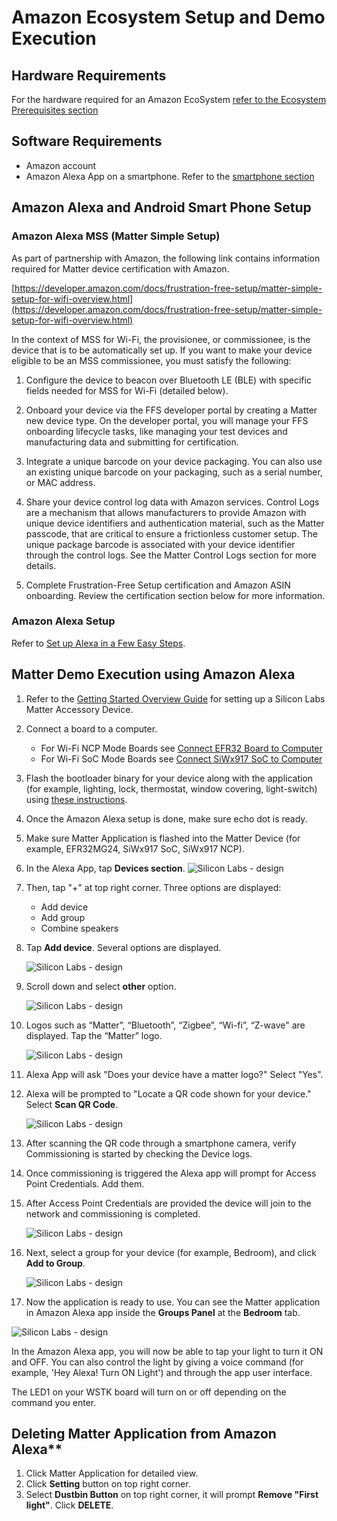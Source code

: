 # Amazon Ecosystem Setup and Demo Execution

## Hardware Requirements

For the hardware required for an Amazon EcoSystem [refer to the Ecosystem Prerequisites section](./ecosystem-setup#prerequisites)

## Software Requirements

- Amazon account
- Amazon Alexa App on a smartphone. Refer to the [smartphone section](./ecosystem-setup)

## Amazon Alexa and Android Smart Phone Setup

### Amazon Alexa MSS (Matter Simple Setup)

As part of partnership with Amazon, the following link contains information required for Matter device certification with Amazon. 

[https://developer.amazon.com/docs/frustration-free-setup/matter-simple-setup-for-wifi-overview.html](https://developer.amazon.com/docs/frustration-free-setup/matter-simple-setup-for-wifi-overview.html)

In the context of MSS for Wi-Fi, the provisionee, or commissionee, is the device that is to be automatically set up. If you want to make your device eligible to be an MSS commissionee, you must satisfy the following:

  1. Configure the device to beacon over Bluetooth LE (BLE) with specific fields needed for MSS for Wi-Fi (detailed below).
  
  2. Onboard your device via the FFS developer portal by creating a Matter new device type. On the developer portal, you will manage your FFS onboarding lifecycle tasks, like managing your test devices and manufacturing data and submitting for certification.
  
  3. Integrate a unique barcode on your device packaging. You can also use an existing unique barcode on your packaging, such as a serial number, or MAC address.
  
  4. Share your device control log data with Amazon services. Control Logs are a mechanism that allows manufacturers to provide Amazon with unique device identifiers and authentication material, such as the Matter passcode, that are critical to ensure a frictionless customer setup. The unique package barcode is associated with your device identifier through the control logs. See the Matter Control Logs section for more details.
  
  5. Complete Frustration-Free Setup certification and Amazon ASIN onboarding. Review the certification section below for more information.

### Amazon Alexa Setup

Refer to [Set up Alexa in a Few Easy Steps](https://www.amazon.com/alexa-setup-guide/b?ie=UTF8&node=17978645011).

## Matter Demo Execution using Amazon Alexa

1. Refer to the [Getting Started Overview Guide](./getting-started-overview.md) for setting up a Silicon Labs Matter Accessory Device. 

2. Connect a board to a computer.

   - For Wi-Fi NCP Mode Boards see [Connect EFR32 Board to Computer](./getting-started-efx32-ncp#connect-the-boards-to-a-computer)
   - For Wi-Fi SoC Mode Boards see [Connect SiWx917 SoC to Computer](./getting-started-with-soc#connect-siwx917-soc-to-computer)

3. Flash the bootloader binary for your device along with the application (for example, lighting, lock, thermostat, window covering, light-switch) using [these instructions](./flashing-using-commander).

4. Once the Amazon Alexa setup is done, make sure echo dot is ready.

5. Make sure Matter Application is flashed into the Matter Device (for example, EFR32MG24, SiWx917 SoC, SiWx917 NCP).

6. In the Alexa App, tap **Devices section**.
![Silicon Labs - design](./images/amazon-alexa-app.png)

7. Then, tap "+" at top right corner. Three options are displayed: 

   - Add device
   - Add group
   - Combine speakers

8. Tap **Add device**.  Several options are displayed.

    ![Silicon Labs - design](./images/amazon-alexa-add-device.png)

9. Scroll down and select **other** option.

    ![Silicon Labs - design](./images/amazon-alexa-device-selection.png)

10. Logos such as “Matter”, “Bluetooth”, “Zigbee”, “Wi-fi”, “Z-wave" are displayed. Tap the “Matter” logo.

    ![Silicon Labs - design](./images/amazon-alexa-logos.png)

11. Alexa App will ask "Does your device have a matter logo?" Select "Yes".
12. Alexa will be prompted to "Locate a QR code shown for your device." Select **Scan QR Code**.
 
    ![Silicon Labs - design](./images/amazon-alexa-scan-qr-code.png)

13. After scanning the QR code through a smartphone camera, verify Commissioning is started by checking the Device logs.

14. Once commissioning is triggered the Alexa app will prompt for Access Point Credentials. Add them. 

15. After Access Point Credentials are provided the device will join to the network and commissioning is completed.

    ![Silicon Labs - design](./images/amazon-alexa-app-added.png)

16. Next, select a group for your device (for example, Bedroom), and click **Add to Group**.

    ![Silicon Labs - design](./images/amazon-alexa-select-group.png)

17. Now the application is ready to use. You can see the Matter application in Amazon Alexa app inside the **Groups Panel** at the **Bedroom** tab.

   ![Silicon Labs - design](./images/amazon-alexa-application-added-to-group.png)

In the Amazon Alexa app, you will now be able to tap your light to turn it ON and OFF. You can also control the light by giving a voice command (for example, 'Hey Alexa! Turn ON Light') and through the app user interface.

The LED1 on your WSTK board will turn on or off depending on the command you enter.

## Deleting Matter Application from Amazon Alexa**

1. Click Matter Application for detailed view.
2. Click **Setting** button on top right corner.
3. Select **Dustbin Button** on top right corner, it will prompt **Remove "First light"**. Click **DELETE**.
